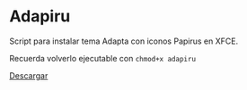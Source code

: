 # Adapiru

Script para instalar tema Adapta con iconos Papirus en XFCE.

Recuerda volverlo ejecutable con `chmod+x adapiru`

[Descargar](adapiru)
